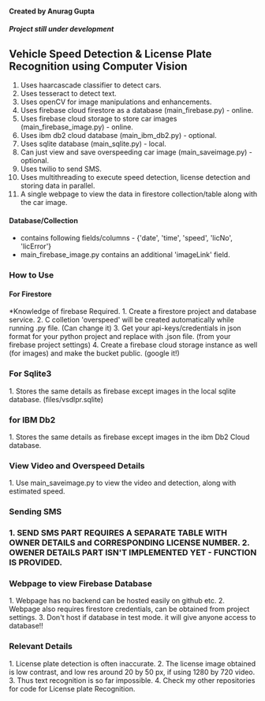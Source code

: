 <h4>Created by Anurag Gupta</h4>
<h5>Project still under development<h5>
  
<h2>Vehicle Speed Detection & License Plate Recognition using Computer Vision</h2>

1. Uses haarcascade classifier to detect cars.
2. Uses tesseract to detect text.
3. Uses openCV for image manipulations and enhancements.
4. Uses firebase cloud firestore as a database (main_firebase.py) - online.
5. Uses firebase cloud storage to store car images (main_firebase_image.py) - online.
6. Uses ibm db2 cloud database (main_ibm_db2.py) - optional.
5. Uses sqlite database (main_sqlite.py) - local.
8. Can just view and save overspeeding car image (main_saveimage.py) - optional.
6. Uses twilio to send SMS.
7. Uses multithreading to execute speed detection, license detection and storing data in parallel.
8. A single webpage to view the data in firestore collection/table along with the car image.

<h4>Database/Collection</h4>
<ul>
  <li>contains following fields/columns - {'date', 'time', 'speed', 'licNo', 'licError'}</li>
  <li>main_firebase_image.py contains an additional 'imageLink' field.</li>
</ul>

<h3>How to Use</h3>
<h4>For Firestore</h4>
*Knowledge of firebase Required.
1. Create a firestore project and database service.
2. C colletion 'overspeed' will be created automatically while running .py file. (Can change it)
3. Get your api-keys/credentials in json format for your python project and replace with .json file. (from your firebase project settings)
4. Create a firebase cloud storage instance as well (for images) and make the bucket public. (google it!)

<h3>For Sqlite3</h3>
1. Stores the same details as firebase except images in the local sqlite database. (files/vsdlpr.sqlite)

<h3>for IBM Db2</h3>
1. Stores the same details as firebase except images in the ibm Db2 Cloud database.

<h3>View Video and Overspeed Details</h3>
1. Use main_saveimage.py to view the video and detection, along with estimated speed.

<h3>Sending SMS<h3>
1. SEND SMS PART REQUIRES A SEPARATE TABLE WITH OWNER DETAILS and CORRESPONDING LICENSE NUMBER.
2. OWENER DETAILS PART ISN'T IMPLEMENTED YET - FUNCTION IS PROVIDED.

<h3>Webpage to view Firebase Database</h3>
1. Webpage has no backend can be hosted easily on github etc.
2. Webpage also requires firestore credentials, can be obtained from project settings.
3. Don't host if database in test mode. it will give anyone access to database!!

<h3>Relevant Details</h3>
1. License plate detection is often inaccurate.
2. The license image obtained is low contrast, and low res around 20 by 50 px, if using 1280 by 720 video.
3. Thus text recognition is so far impossible.
4. Check my other repositories for code for License plate Recognition.
